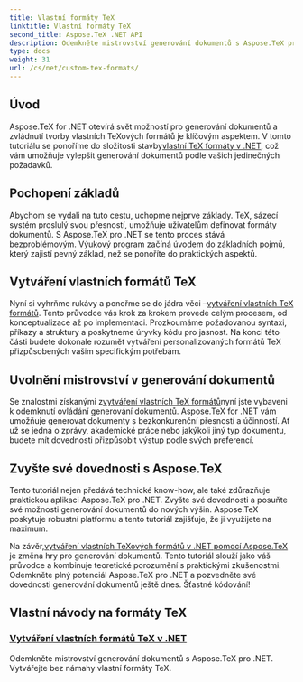 ```yaml
---
title: Vlastní formáty TeX
linktitle: Vlastní formáty TeX
second_title: Aspose.TeX .NET API
description: Odemkněte mistrovství generování dokumentů s Aspose.TeX pro .NET. Naučte se snadno vytvářet vlastní formáty TeX v tomto komplexním tutoriálu.
type: docs
weight: 31
url: /cs/net/custom-tex-formats/
---
```

## Úvod

 Aspose.TeX for .NET otevírá svět možností pro generování dokumentů a zvládnutí tvorby vlastních TeXových formátů je klíčovým aspektem. V tomto tutoriálu se ponoříme do složitosti stavby[vlastní TeX formáty v .NET](./create-custom-tex-formats/), což vám umožňuje vylepšit generování dokumentů podle vašich jedinečných požadavků.

## Pochopení základů

Abychom se vydali na tuto cestu, uchopme nejprve základy. TeX, sázecí systém proslulý svou přesností, umožňuje uživatelům definovat formáty dokumentů. S Aspose.TeX pro .NET se tento proces stává bezproblémovým. Výukový program začíná úvodem do základních pojmů, který zajistí pevný základ, než se ponoříte do praktických aspektů.

## Vytváření vlastních formátů TeX

Nyní si vyhrňme rukávy a ponořme se do jádra věci –[vytváření vlastních TeX formátů](./create-custom-tex-formats/). Tento průvodce vás krok za krokem provede celým procesem, od konceptualizace až po implementaci. Prozkoumáme požadovanou syntaxi, příkazy a struktury a poskytneme úryvky kódu pro jasnost. Na konci této části budete dokonale rozumět vytváření personalizovaných formátů TeX přizpůsobených vašim specifickým potřebám.

## Uvolnění mistrovství v generování dokumentů

 Se znalostmi získanými z[vytváření vlastních TeX formátů](./create-custom-tex-formats/)nyní jste vybaveni k odemknutí ovládání generování dokumentů. Aspose.TeX for .NET vám umožňuje generovat dokumenty s bezkonkurenční přesností a účinností. Ať už se jedná o zprávy, akademické práce nebo jakýkoli jiný typ dokumentu, budete mít dovednosti přizpůsobit výstup podle svých preferencí.

## Zvyšte své dovednosti s Aspose.TeX

Tento tutoriál nejen předává technické know-how, ale také zdůrazňuje praktickou aplikaci Aspose.TeX pro .NET. Zvyšte své dovednosti a posuňte své možnosti generování dokumentů do nových výšin. Aspose.TeX poskytuje robustní platformu a tento tutoriál zajišťuje, že ji využijete na maximum.

 Na závěr,[vytváření vlastních TeXových formátů v .NET pomocí Aspose.TeX](./create-custom-tex-formats/) je změna hry pro generování dokumentů. Tento tutoriál slouží jako váš průvodce a kombinuje teoretické porozumění s praktickými zkušenostmi. Odemkněte plný potenciál Aspose.TeX pro .NET a pozvedněte své dovednosti generování dokumentů ještě dnes. Šťastné kódování!
## Vlastní návody na formáty TeX
### [Vytváření vlastních formátů TeX v .NET](./create-custom-tex-formats/)
Odemkněte mistrovství generování dokumentů s Aspose.TeX pro .NET. Vytvářejte bez námahy vlastní formáty TeX.